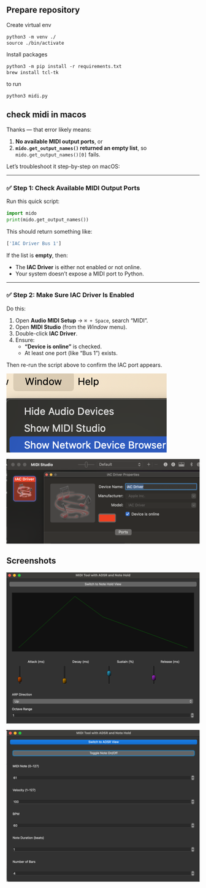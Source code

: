 ## Prepare repository

Create virtual env

```shell
python3 -m venv ./
source ./bin/activate
```

Install packages

```shell
python3 -m pip install -r requirements.txt
brew install tcl-tk
```

to run

```shell
python3 midi.py
```

## check midi in macos

Thanks — that error likely means:

1. **No available MIDI output ports**, or
2. **`mido.get_output_names()` returned an empty list**, so `mido.get_output_names()[0]` fails.

Let’s troubleshoot it step-by-step on macOS:

---

### ✅ Step 1: Check Available MIDI Output Ports

Run this quick script:

```python
import mido
print(mido.get_output_names())
```

This should return something like:

```python
['IAC Driver Bus 1']
```

If the list is **empty**, then:

- The **IAC Driver** is either not enabled or not online.
- Your system doesn’t expose a MIDI port to Python.

---

### ✅ Step 2: Make Sure IAC Driver Is Enabled

Do this:

1. Open **Audio MIDI Setup** → `⌘ + Space`, search “MIDI”.
2. Open **MIDI Studio** (from the _Window_ menu).
3. Double-click **IAC Driver**.
4. Ensure:
   - **“Device is online”** is checked.
   - At least one port (like “Bus 1”) exists.

Then re-run the script above to confirm the IAC port appears.

![alt text](doc/image.png)

![alt text](doc/image-1.png)

## Screenshots

![alt text](doc/image-2.png)

![alt text](doc/image-3.png)
